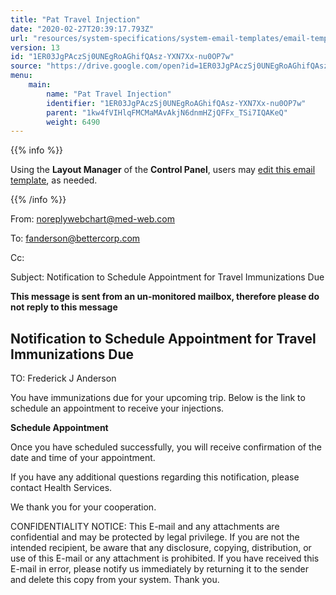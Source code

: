 ```yaml
---
title: "Pat Travel Injection"
date: "2020-02-27T20:39:17.793Z"
url: "resources/system-specifications/system-email-templates/email-templates-from-chart/pat-travel-injection.html"
version: 13
id: "1ER03JgPAczSj0UNEgRoAGhifQAsz-YXN7Xx-nu0OP7w"
source: "https://drive.google.com/open?id=1ER03JgPAczSj0UNEgRoAGhifQAsz-YXN7Xx-nu0OP7w"
menu:
    main:
        name: "Pat Travel Injection"
        identifier: "1ER03JgPAczSj0UNEgRoAGhifQAsz-YXN7Xx-nu0OP7w"
        parent: "1kw4fVIHlqFMCMaMAvAkjN6dnmHZjQFFx_TSi7IQAKeQ"
        weight: 6490
---
```









{{% info %}}

Using the **Layout Manager** of the **Control Panel**, users may [edit this email template](https://system/?f=admin&subfunc=layout_manager&search_for=email&layout_search=Go&lv_layout_manager_limit=0&opp=edit&doc_type=EIMMDUE&old_module=Email&old_name=Pat+Travel+Injection&active=0), as needed.

{{% /info %}}


From: noreplywebchart@med-web.com

To: fanderson@bettercorp.com

Cc:

Subject: Notification to Schedule Appointment for Travel Immunizations Due



****This message is sent from an un-monitored mailbox, therefore please do not reply to this message****

## Notification to Schedule Appointment for Travel Immunizations Due



TO: Frederick J Anderson



You have immunizations due for your upcoming trip. Below is the link to schedule an appointment to receive your injections.



**Schedule Appointment**



Once you have scheduled successfully, you will receive confirmation of the date and time of your appointment.

If you have any additional questions regarding this notification, please contact Health Services.

We thank you for your cooperation.





CONFIDENTIALITY NOTICE: This E-mail and any attachments are confidential and may be protected by legal privilege. If you are not the intended recipient, be aware that any disclosure, copying, distribution, or use of this E-mail or any attachment is prohibited. If you have received this E-mail in error, please notify us immediately by returning it to the sender and delete this copy from your system. Thank you.



